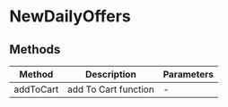 # NewDailyOffers

## Methods

<!-- @vuese:NewDailyOffers:methods:start -->
|Method|Description|Parameters|
|---|---|---|
|addToCart|add To Cart function|-|

<!-- @vuese:NewDailyOffers:methods:end -->


